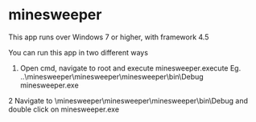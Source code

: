 # minesweeper

This app runs over Windows 7 or higher, with framework 4.5

You can run this app in two different ways

1. Open cmd, navigate to root and execute minesweeper.execute
		Eg. ..\minesweeper\minesweeper\minesweeper\bin\Debug minesweeper.exe
	
2 Navigate to \minesweeper\minesweeper\minesweeper\bin\Debug and double click on minesweeper.exe